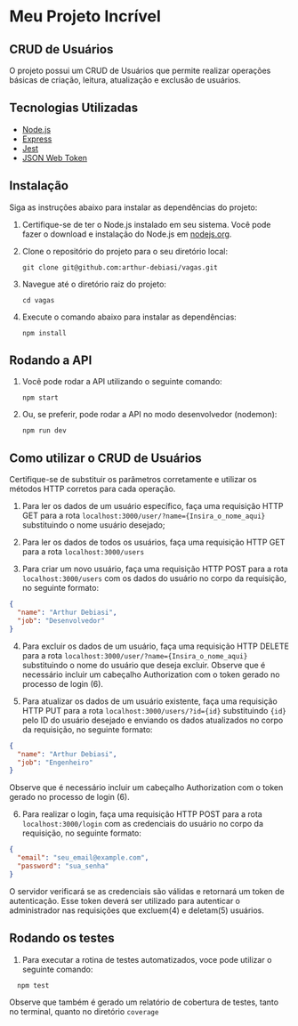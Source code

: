 # Meu Projeto Incrível

## CRUD de Usuários

O projeto possui um CRUD de Usuários que permite realizar operações básicas de criação, leitura, atualização e exclusão de usuários.

## Tecnologias Utilizadas

- [Node.js](https://nodejs.org/en/)
- [Express](https://expressjs.com/pt-br/)
- [Jest](https://jestjs.io/)
- [JSON Web Token](https://jwt.io/)

## Instalação

Siga as instruções abaixo para instalar as dependências do projeto:

1. Certifique-se de ter o Node.js instalado em seu sistema. Você pode fazer o download e instalação do Node.js em [nodejs.org](httptts://nodejs.org).

2. Clone o repositório do projeto para o seu diretório local:

   ```shell
   git clone git@github.com:arthur-debiasi/vagas.git
   ```

3. Navegue até o diretório raiz do projeto:

   ```shell
   cd vagas
   ```

4. Execute o comando abaixo para instalar as dependências:

   ```shell
   npm install
   ```

## Rodando a API

1. Você pode rodar a API utilizando o seguinte comando:

   ```shell
   npm start
   ```

2. Ou, se preferir, pode rodar a API no modo desenvolvedor (nodemon):

      ```shell
   npm run dev
   ```

## Como utilizar o CRUD de Usuários

Certifique-se de substituir os parâmetros corretamente e utilizar os métodos HTTP corretos para cada operação.

1. Para ler os dados de um usuário específico, faça uma requisição HTTP GET para a rota `localhost:3000/user/?name={Insira_o_nome_aqui}
` substituindo o nome usuário desejado;

2. Para ler os dados de todos os usuários, faça uma requisição HTTP GET para a rota `localhost:3000/users`

3. Para criar um novo usuário, faça uma requisição HTTP POST para a rota `localhost:3000/users` com os dados do usuário no corpo da requisição, no seguinte formato:

```json
{
  "name": "Arthur Debiasi",
  "job": "Desenvolvedor"
}
```

4. Para excluir os dados de um usuário, faça uma requisição HTTP DELETE para a rota `localhost:3000/user/?name={Insira_o_nome_aqui}` substituindo o nome do usuário que deseja excluir. Observe que é necessário incluir um cabeçalho Authorization com o token gerado no processo de login (6).

5. Para atualizar os dados de um usuário existente, faça uma requisição HTTP PUT para a rota `localhost:3000/users/?id={id}` substituindo `{id}` pelo ID do usuário desejado e enviando os dados atualizados no corpo da requisição, no seguinte formato:

```json
{
  "name": "Arthur Debiasi",
  "job": "Engenheiro"
}
```

Observe que é necessário incluir um cabeçalho Authorization com o token gerado no processo de login (6).

6. Para realizar o login, faça uma requisição HTTP POST para a rota `localhost:3000/login` com as credenciais do usuário no corpo da requisição, no seguinte formato:

```json
{
  "email": "seu_email@example.com",
  "password": "sua_senha"
}
```

O servidor verificará se as credenciais são válidas e retornará um token de autenticação. Esse token deverá ser utilizado para autenticar o administrador nas requisições que excluem(4) e deletam(5) usuários.

## Rodando os testes

1. Para executar a rotina de testes automatizados, voce pode utilizar o seguinte comando:

```shell
  npm test
```

Observe que também é gerado um relatório de cobertura de testes, tanto no terminal, quanto no diretório `coverage`
